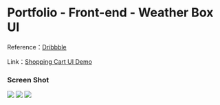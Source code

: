 # Portfolio - Front-end - Weather Box UI

Reference：[Dribbble](https://dribbble.com/tags/shopping_cart)

Link：[Shopping Cart UI Demo](https://maydayxi.github.io/Shopping-Cart-UI/)

### Screen Shot

<img src='https://i.imgur.com/MDIKd7g.png' />

<img src='https://i.imgur.com/7xT9uYR.jpg' />

<img src='https://i.imgur.com/cHiV4Q7.jpg' />
